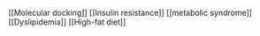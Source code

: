 [[Molecular docking]]
[[Insulin resistance]]
[[metabolic syndrome]]
[[Dyslipidemia]]
[[High-fat diet]]

